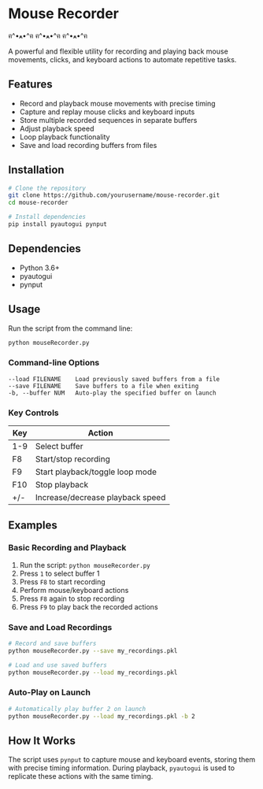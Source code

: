 # Mouse Recorder
  
ฅ^•ﻌ•^ฅ  ฅ^•ﻌ•^ฅ  ฅ^•ﻌ•^ฅ

A powerful and flexible utility for recording and playing back mouse movements, clicks, and keyboard actions to automate repetitive tasks.

## Features

- Record and playback mouse movements with precise timing
- Capture and replay mouse clicks and keyboard inputs
- Store multiple recorded sequences in separate buffers
- Adjust playback speed
- Loop playback functionality
- Save and load recording buffers from files

## Installation

```bash
# Clone the repository
git clone https://github.com/yourusername/mouse-recorder.git
cd mouse-recorder

# Install dependencies
pip install pyautogui pynput
```

## Dependencies

- Python 3.6+
- pyautogui
- pynput

## Usage

Run the script from the command line:

```bash
python mouseRecorder.py
```

### Command-line Options

```
--load FILENAME    Load previously saved buffers from a file
--save FILENAME    Save buffers to a file when exiting
-b, --buffer NUM   Auto-play the specified buffer on launch
```

### Key Controls

| Key      | Action                            |
|----------|-----------------------------------|
| 1-9      | Select buffer                     |
| F8       | Start/stop recording              |
| F9       | Start playback/toggle loop mode   |
| F10      | Stop playback                     |
| +/-      | Increase/decrease playback speed  |

## Examples

### Basic Recording and Playback

1. Run the script: `python mouseRecorder.py`
2. Press `1` to select buffer 1
3. Press `F8` to start recording
4. Perform mouse/keyboard actions
5. Press `F8` again to stop recording
6. Press `F9` to play back the recorded actions

### Save and Load Recordings

```bash
# Record and save buffers
python mouseRecorder.py --save my_recordings.pkl

# Load and use saved buffers
python mouseRecorder.py --load my_recordings.pkl
```

### Auto-Play on Launch

```bash
# Automatically play buffer 2 on launch
python mouseRecorder.py --load my_recordings.pkl -b 2
```

## How It Works

The script uses `pynput` to capture mouse and keyboard events, storing them with precise timing information. During playback, `pyautogui` is used to replicate these actions with the same timing.


